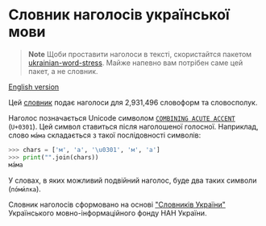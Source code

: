 # Словник наголосів української мови

> **Note**
> Щоби проставити наголоси в тексті, скористайтся пакетом [ukrainian-word-stress](https://github.com/lang-uk/ukrainian-word-stress).
> Майже напевно вам потрібен саме цей пакет, а не словник.

[English version](./README.en.md)

Цей [словник](stress.txt) подає наголоси для 2,931,496 словоформ та словосполук.

Наголос позначається Unicode символом [`COMBINING ACUTE ACCENT`](https://unicode-table.com/en/0301/)
(`U+0301`). Цей символ ставиться після наголошеної голосної. Наприклад,
слово `ма́ма` складається з такої послідовності символів:

```python
>>> chars = ['м', 'а', '\u0301', 'м', 'а']
>>> print("".join(chars))
ма́ма
```

У словах, в яких можливий подвійний наголос, буде два таких символи (`по́ми́лка`).

Словник наголосів сформовано на основі ["Словників України"](https://lcorp.ulif.org.ua/dictua/)
Українського мовно-інформаційного фонду НАН України.
